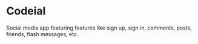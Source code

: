# Codeial
Social media app featuring features like sign up, sign in, comments, posts, friends, flash messages, etc.
